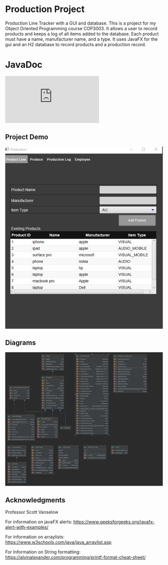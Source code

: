# Production Project
 Production Line Tracker with a GUI and database. This is a project for my Object Oriented Programming course COP3003. It allows a user to record products and keeps a log of all items added to the database. Each product must have a name,  manufacturer name, and a type. It uses JavaFX for the gui and an H2 database to record products and a production record.
 
# JavaDoc
![javadoc](https://github.com/OmrM/ProductionProject/blob/master/docs/index.html)
## Project Demo
![Alt Text](https://raw.githubusercontent.com/OmrM/ProductionProject/master/ProductionProjectDemo.gif?token=AQVSLYUNQDEA7VQDFUYVHMK73TOMC)

## Diagrams
![Alt Text](https://raw.githubusercontent.com/OmrM/ProductionProject/master/docs/Diagram.png?token=AQVSLYRASYBODDJDUIWCYZK73URQC)

## Acknowledgments
Professor Scott Vanselow

For information on javaFX alerts:
https://www.geeksforgeeks.org/javafx-alert-with-examples/

For information on arraylists:
https://www.w3schools.com/java/java_arraylist.asp

For Information on String formatting:
https://alvinalexander.com/programming/printf-format-cheat-sheet/
